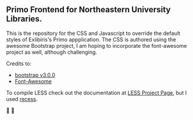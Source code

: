 ## Primo Frontend for Northeastern University Libraries.

This is the repository for the CSS and Javascript to override the default styles of Exlibiris's Primo appplication. The CSS is authored using the awesome Bootstrap project, I am hoping to incorporate the font-awesome project as well, although challenging. 

Credits to:
* [bootstrap v3.0.0](https://github.com/twitter/bootstrap)
* [Font-Awesome](https://github.com/FortAwesome/Font-Awesome)

To compile LESS check out the documentation at [LESS Project Page](http://lesscss.org/), but I used [recess](https://github.com/twitter/recess).


:beer: :beer: